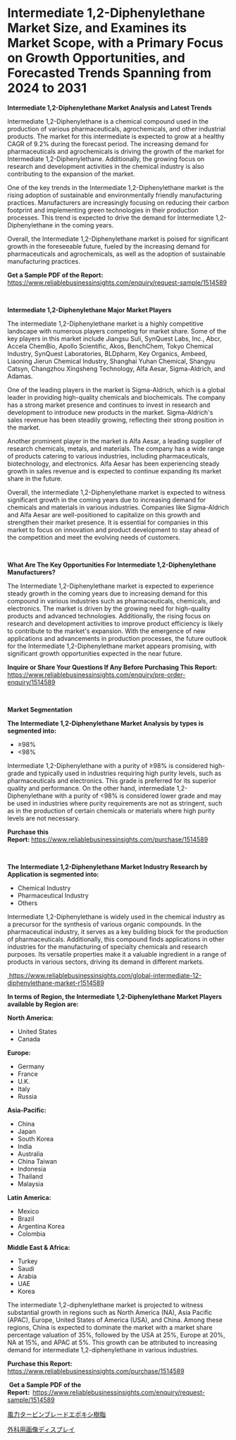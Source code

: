 <p><h1>Intermediate 1,2-Diphenylethane Market Size, and Examines its Market Scope, with a Primary Focus on Growth Opportunities, and Forecasted Trends Spanning from 2024 to 2031</h1></p><p><strong>Intermediate 1,2-Diphenylethane Market Analysis and Latest Trends</strong></p>
<p><p>Intermediate 1,2-Diphenylethane is a chemical compound used in the production of various pharmaceuticals, agrochemicals, and other industrial products. The market for this intermediate is expected to grow at a healthy CAGR of 9.2% during the forecast period. The increasing demand for pharmaceuticals and agrochemicals is driving the growth of the market for Intermediate 1,2-Diphenylethane. Additionally, the growing focus on research and development activities in the chemical industry is also contributing to the expansion of the market.</p><p>One of the key trends in the Intermediate 1,2-Diphenylethane market is the rising adoption of sustainable and environmentally friendly manufacturing practices. Manufacturers are increasingly focusing on reducing their carbon footprint and implementing green technologies in their production processes. This trend is expected to drive the demand for Intermediate 1,2-Diphenylethane in the coming years.</p><p>Overall, the Intermediate 1,2-Diphenylethane market is poised for significant growth in the foreseeable future, fueled by the increasing demand for pharmaceuticals and agrochemicals, as well as the adoption of sustainable manufacturing practices.</p></p>
<p><strong>Get a Sample PDF of the Report:&nbsp;</strong> <a href="https://www.reliablebusinessinsights.com/enquiry/request-sample/1514589">https://www.reliablebusinessinsights.com/enquiry/request-sample/1514589</a></p>
<p>&nbsp;</p>
<p><strong>Intermediate 1,2-Diphenylethane Major Market Players</strong></p>
<p><p>The intermediate 1,2-Diphenylethane market is a highly competitive landscape with numerous players competing for market share. Some of the key players in this market include Jiangsu Suli, SynQuest Labs, Inc., Abcr, Accela ChemBio, Apollo Scientific, Akos, BenchChem, Tokyo Chemical Industry, SynQuest Laboratories, BLDpharm, Key Organics, Ambeed, Liaoning Jierun Chemical Industry, Shanghai Yuhan Chemical, Shangyu Catsyn, Changzhou Xingsheng Technology, Alfa Aesar, Sigma-Aldrich, and Adamas.</p><p>One of the leading players in the market is Sigma-Aldrich, which is a global leader in providing high-quality chemicals and biochemicals. The company has a strong market presence and continues to invest in research and development to introduce new products in the market. Sigma-Aldrich's sales revenue has been steadily growing, reflecting their strong position in the market.</p><p>Another prominent player in the market is Alfa Aesar, a leading supplier of research chemicals, metals, and materials. The company has a wide range of products catering to various industries, including pharmaceuticals, biotechnology, and electronics. Alfa Aesar has been experiencing steady growth in sales revenue and is expected to continue expanding its market share in the future.</p><p>Overall, the intermediate 1,2-Diphenylethane market is expected to witness significant growth in the coming years due to increasing demand for chemicals and materials in various industries. Companies like Sigma-Aldrich and Alfa Aesar are well-positioned to capitalize on this growth and strengthen their market presence. It is essential for companies in this market to focus on innovation and product development to stay ahead of the competition and meet the evolving needs of customers.</p></p>
<p>&nbsp;</p>
<p><strong>What Are The Key Opportunities For Intermediate 1,2-Diphenylethane Manufacturers?</strong></p>
<p><p>The Intermediate 1,2-Diphenylethane market is expected to experience steady growth in the coming years due to increasing demand for this compound in various industries such as pharmaceuticals, chemicals, and electronics. The market is driven by the growing need for high-quality products and advanced technologies. Additionally, the rising focus on research and development activities to improve product efficiency is likely to contribute to the market's expansion. With the emergence of new applications and advancements in production processes, the future outlook for the Intermediate 1,2-Diphenylethane market appears promising, with significant growth opportunities expected in the near future.</p></p>
<p><strong>Inquire or Share Your Questions If Any Before Purchasing This Report:</strong> <a href="https://www.reliablebusinessinsights.com/enquiry/pre-order-enquiry/1514589">https://www.reliablebusinessinsights.com/enquiry/pre-order-enquiry/1514589</a></p>
<p>&nbsp;</p>
<p><strong>Market Segmentation</strong></p>
<p><strong>The Intermediate 1,2-Diphenylethane Market Analysis by types is segmented into:</strong></p>
<p><ul><li>≥98%</li><li><98%</li></ul></p>
<p><p>Intermediate 1,2-Diphenylethane with a purity of ≥98% is considered high-grade and typically used in industries requiring high purity levels, such as pharmaceuticals and electronics. This grade is preferred for its superior quality and performance. On the other hand, intermediate 1,2-Diphenylethane with a purity of <98% is considered lower grade and may be used in industries where purity requirements are not as stringent, such as in the production of certain chemicals or materials where high purity levels are not necessary.</p></p>
<p><strong>Purchase this Report:&nbsp;</strong><a href="https://www.reliablebusinessinsights.com/purchase/1514589">https://www.reliablebusinessinsights.com/purchase/1514589</a></p>
<p>&nbsp;</p>
<p><strong>The Intermediate 1,2-Diphenylethane Market Industry Research by Application is segmented into:</strong></p>
<p><ul><li>Chemical Industry</li><li>Pharmaceutical Industry</li><li>Others</li></ul></p>
<p><p>Intermediate 1,2-Diphenylethane is widely used in the chemical industry as a precursor for the synthesis of various organic compounds. In the pharmaceutical industry, it serves as a key building block for the production of pharmaceuticals. Additionally, this compound finds applications in other industries for the manufacturing of specialty chemicals and research purposes. Its versatile properties make it a valuable ingredient in a range of products in various sectors, driving its demand in different markets.</p></p>
<p><a href="https://www.reliablebusinessinsights.com/global-intermediate-12-diphenylethane-market-r1514589">&nbsp;https://www.reliablebusinessinsights.com/global-intermediate-12-diphenylethane-market-r1514589</a></p>
<p><strong>In terms of Region, the Intermediate 1,2-Diphenylethane Market Players available by Region are:</strong></p>
<p>
    <p> <strong> North America: </strong>
        <ul>
            <li>United States</li>
            <li>Canada</li>
        </ul>
        </p> 
    <p> <strong> Europe: </strong>
        <ul>
            <li>Germany</li>
            <li>France</li>
            <li>U.K.</li>
            <li>Italy</li>
            <li>Russia</li>
        </ul>
        </p> 
    <p> <strong> Asia-Pacific: </strong>
        <ul>
            <li>China</li>
            <li>Japan</li>
            <li>South Korea</li>
            <li>India</li>
            <li>Australia</li>
            <li>China Taiwan</li>
            <li>Indonesia</li>
            <li>Thailand</li>
            <li>Malaysia</li>
        </ul>
        </p> 
    <p> <strong> Latin America: </strong>
        <ul>
            <li>Mexico</li>
            <li>Brazil</li>
            <li>Argentina Korea</li>
            <li>Colombia</li>
        </ul>
        </p> 
    <p> <strong> Middle East & Africa: </strong>
        <ul>
            <li>Turkey</li>
            <li>Saudi</li>
            <li>Arabia</li>
            <li>UAE</li>
            <li>Korea</li>
        </ul>
    </p>
    </p>
<p><p>The intermediate 1,2-diphenylethane market is projected to witness substantial growth in regions such as North America (NA), Asia Pacific (APAC), Europe, United States of America (USA), and China. Among these regions, China is expected to dominate the market with a market share percentage valuation of 35%, followed by the USA at 25%, Europe at 20%, NA at 15%, and APAC at 5%. This growth can be attributed to increasing demand for intermediate 1,2-diphenylethane in various industries.</p></p>
<p><strong>Purchase this Report: </strong><a href="https://www.reliablebusinessinsights.com/purchase/1514589">https://www.reliablebusinessinsights.com/purchase/1514589</a></p>
<p>&nbsp;<strong>Get a Sample PDF of the Report:&nbsp;&nbsp;</strong><a href="https://www.reliablebusinessinsights.com/enquiry/request-sample/1514589">https://www.reliablebusinessinsights.com/enquiry/request-sample/1514589</a></p>
<p><strong></strong></p>
<p><p><a href="https://medium.com/@saigekulas/%E9%A2%A8%E5%8A%9B%E3%82%BF%E3%83%BC%E3%83%93%E3%83%B3%E3%83%96%E3%83%AC%E3%83%BC%E3%83%89%E7%94%A8%E3%82%A8%E3%83%9D%E3%82%AD%E3%82%B7%E6%A8%B9%E8%84%82%E5%B8%82%E5%A0%B4%E3%81%AB%E6%B7%B1%E3%81%8F%E6%BD%9C%E3%82%8B-%E3%81%9D%E3%81%AE%E3%83%88%E3%83%AC%E3%83%B3%E3%83%89-%E5%B8%82%E5%A0%B4%E3%82%BB%E3%82%B0%E3%83%A1%E3%83%B3%E3%83%86%E3%83%BC%E3%82%B7%E3%83%A7%E3%83%B3-%E7%AB%B6%E4%BA%89%E5%88%86%E6%9E%90-ab9f6cd06027">風力タービンブレードエポキシ樹脂</a></p><p><a href="https://medium.com/@kaydenjohns1964/2024%E5%B9%B4%E3%81%8B%E3%82%892031%E5%B9%B4%E3%81%BE%E3%81%A7%E3%81%AE%E6%89%8B%E8%A1%93%E7%94%A8%E3%82%A4%E3%83%A1%E3%83%BC%E3%82%B8%E3%83%B3%E3%82%B0%E3%83%87%E3%82%A3%E3%82%B9%E3%83%97%E3%83%AC%E3%82%A4%E5%B8%82%E5%A0%B4%E3%81%AE%E6%88%90%E9%95%B7%E8%A6%8B%E9%80%9A%E3%81%97%E3%81%AF-%E5%B8%82%E5%A0%B4%E3%81%AE%E5%82%BE%E5%90%91%E5%88%86%E6%9E%90%E3%81%AB%E3%82%88%E3%82%8A-%E3%82%A2%E3%83%97%E3%83%AA%E3%82%B1%E3%83%BC%E3%82%B7%E3%83%A7%E3%83%B3-%E5%9C%B0%E5%9F%9F%E3%81%AE%E8%A6%8B%E9%80%9A%E3%81%97-%E5%8F%8E%E7%9B%8A%E3%81%AB%E9%96%A2%E3%81%97%E3%81%A6-%E3%81%AEcagr%E3%81%A7%E6%8E%A8%E5%AE%9A%E3%81%95%E3%82%8C%E3%81%A6%E3%81%84%E3%81%BE%E3%81%99-1c7a2adb3833">外科用画像ディスプレイ</a></p></p>